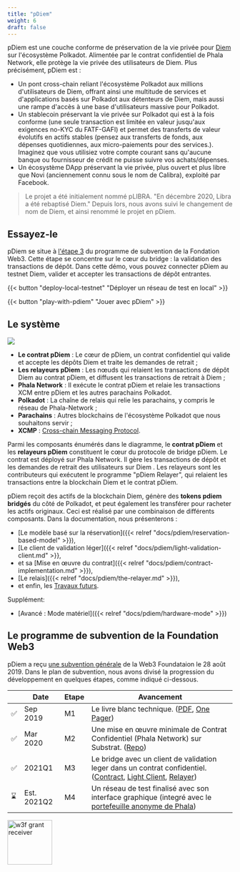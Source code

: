```yaml
---
title: "pDiem"
weight: 6
draft: false
---
```


pDiem est une couche conforme de préservation de la vie privée pour [Diem](https://en.wikipedia.org/wiki/Diem_(digital_currency)) sur l'écosystème Polkadot. Alimentée par le contrat confidentiel de Phala Network, elle protège la vie privée des utilisateurs de Diem. Plus précisément, pDiem est :

- Un pont cross-chain reliant l'écosystème Polkadot aux millions d'utilisateurs de Diem, offrant ainsi une multitude de services et d'applications basés sur Polkadot aux détenteurs de Diem, mais aussi une rampe d'accès à une base d'utilisateurs massive pour Polkadot.
- Un stablecoin préservant la vie privée sur Polkadot qui est à la fois conforme (une seule transaction est limitée en valeur jusqu'aux exigences no-KYC du FATF-GAFI) et permet des transferts de valeur évolutifs en actifs stables (pensez aux transferts de fonds, aux dépenses quotidiennes, aux micro-paiements pour des services.). Imaginez que vous utilisiez votre compte courant sans qu'aucune banque ou fournisseur de crédit ne puisse suivre vos achats/dépenses.
- Un écosystème DApp préservant la vie privée, plus ouvert et plus libre que Novi (anciennement connu sous le nom de Calibra), exploité par Facebook.

> Le projet a été initialement nommé pLIBRA. "En décembre 2020, Libra a été rebaptisé Diem." Depuis lors, nous avons suivi le changement de nom de Diem, et ainsi renommé le projet en pDiem.

## Essayez-le

pDiem se situe à [l'étape 3](#web3-foundation-grants) du programme de subvention de la Fondation Web3. Cette étape se concentre sur le cœur du bridge : la validation des transactions de dépôt. Dans cette démo, vous pouvez connecter pDiem au testnet Diem, valider et accepter les transactions de dépôt entrantes.


{{< button "deploy-local-testnet" "Déployer un réseau de test en local" >}}

{{< button "play-with-pdiem" "Jouer avec pDiem" >}}


## Le système

![](/images/docs/pdiem/pdiem-system-design.png)

- **Le contrat pDiem** : Le cœur de pDiem, un contrat confidentiel qui valide et accepte les dépôts Diem et traite les demandes de retrait ;
- **Les relayeurs pDiem** : Les nœuds qui relaient les transactions de dépôt Diem au contrat pDiem, et diffusent les transactions de retrait à Diem ;
- **Phala Network** : Il exécute le contrat pDiem et relaie les transactions XCM entre pDiem et les autres parachains Polkadot.
- **Polkadot** : La chaîne de relais qui relie les parachains, y compris le réseau de Phala-Network ;
- **Parachains** : Autres blockchains de l'écosystème Polkadot que nous souhaitons servir ;
- **XCMP** : [Cross-chain Messaging Protocol](https://wiki.polkadot.network/docs/en/learn-crosschain).

Parmi les composants énumérés dans le diagramme, le **contrat pDiem** et les **relayeurs pDiem** constituent le cœur du protocole de bridge pDiem. Le contrat est déployé sur Phala Network. Il gère les transactions de dépôt et les demandes de retrait des utilisateurs sur Diem . Les relayeurs sont les contributeurs qui exécutent le programme "pDiem Relayer", qui relaient les transactions entre la blockchain Diem et le contrat pDiem.

pDiem reçoit des actifs de la blockchain Diem, génère des **tokens pdiem bridgés** du côté de Polkadot, et peut également les transférer pour racheter les actifs originaux. Ceci est réalisé par une combinaison de différents composants. Dans la documentation, nous présenterons :

- [Le modèle basé sur la réservation]({{< relref "docs/pdiem/reservation-based-model" >}}),
- [Le client de validation léger]({{< relref "docs/pdiem/light-validation-client.md" >}},
- et sa [Mise en œuvre du contrat]({{< relref "docs/pdiem/contract-implementation.md" >}}),
- [Le relais]({{< relref "docs/pdiem/the-relayer.md" >}}),
- et enfin, les [Travaux futurs](< relref "docs/pdiem/future-works.md" >).

Supplément:

- [Avancé : Mode matériel]({{< relref "docs/pdiem/hardware-mode" >}})

## Le programme de subvention de la Foundation Web3

pDiem a reçu [une subvention générale](https://github.com/w3f/General-Grants-Program/blob/8a23ef68c7512fa0d437554640601ef28cea3fca/grants/speculative/pLIBRA.md) de la Web3 Foundataion le 28 août 2019. Dans le plan de subvention, nous avons divisé la progression du développement en quelques étapes, comme indiqué ci-dessous.
<table>
    <thead>
        <tr>
            <th></th>
            <th>Date</th>
            <th>Etape</th>
            <th>Avancement</th>
        </tr>
    </thead>
    <tbody>
        <tr>
            <td>✅</td>
            <td>Sep 2019</td>
            <td>M1</td>
            <td>
                Le livre blanc technique. (<a href="https://files.phala.network/phala-paper.pdf">PDF</a>, <a href="https://docs.google.com/document/d/e/2PACX-1vRpkf-xvEwDSglNHMKI2J8qC7F4JiB7kLv5kOwO_mJzg-bYRL545_3JxWaM-0rCX_iyHDb68zk3Sw75/pub">One Pager</a>)
            </td>
        </tr>
        <tr>
            <td>✅</td>
            <td>Mar 2020</td>
            <td>M2</td>
            <td>
                Une mise en œuvre minimale de Contrat Confidentiel (Phala Network) sur Substrat. (<a href="https://github.com/Phala-Network/phala-blockchain">Repo</a>)
            </td>
        </tr>
        <tr>
            <td>✅</td>
            <td>2021Q1</td>
            <td>M3</td>
            <td>
                Le bridge avec un client de validation leger dans un contrat confidentiel. (<a href="https://github.com/Phala-Network/phala-blockchain/blob/master/standalone/pruntime/enclave/src/contracts/diem.rs">Contract</a>, <a href="https://github.com/Phala-Network/phala-blockchain/tree/master/diem">Light Client</a>, <a href="https://github.com/Phala-Network/pdiem-relayer">Relayer</a>)
            </td>
        </tr>
        <tr>
            <td>⌛</td>
            <td>Est. 2021Q2</td>
            <td>M4</td>
            <td>
                Un réseau de test finalisé avec son interface graphique (integré avec le  <a href="https://app.phala.network"> portefeuille anonyme de Phala</a>)
            </td>
        </tr>
    </tbody>
</table>

<a href="https://github.com/w3f/General-Grants-Program/blob/8a23ef68c7512fa0d437554640601ef28cea3fca/grants/speculative/pLIBRA.md">
    <img src="/static/images/docs/web3%20foundation_grants_badge_black.svg" alt="w3f grant receiver" style="background-color: withe; height: 100px;">
</a>
